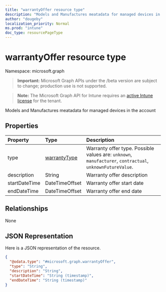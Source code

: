 ```yaml
---
title: "warrantyOffer resource type"
description: "Models and Manufactures meatadata for managed devices in the account"
author: "dougeby"
localization_priority: Normal
ms.prod: "intune"
doc_type: resourcePageType
---
```


# warrantyOffer resource type

Namespace: microsoft.graph

> **Important:** Microsoft Graph APIs under the /beta version are subject to change; production use is not supported.

> **Note:** The Microsoft Graph API for Intune requires an [active Intune license](https://go.microsoft.com/fwlink/?linkid=839381) for the tenant.

Models and Manufactures meatadata for managed devices in the account

## Properties
|Property|Type|Description|
|:---|:---|:---|
|type|[warrantyType](../resources/intune-devices-warrantytype.md)|Warranty offer type. Possible values are: `unknown`, `manufacturer`, `contractual`, `unknownFutureValue`.|
|description|String|Warranty offer description|
|startDateTime|DateTimeOffset|Warranty offer start date|
|endDateTime|DateTimeOffset|Warranty offer end date|

## Relationships
None

## JSON Representation
Here is a JSON representation of the resource.
<!-- {
  "blockType": "resource",
  "@odata.type": "microsoft.graph.warrantyOffer"
}
-->
``` json
{
  "@odata.type": "#microsoft.graph.warrantyOffer",
  "type": "String",
  "description": "String",
  "startDateTime": "String (timestamp)",
  "endDateTime": "String (timestamp)"
}
```





